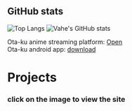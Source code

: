 
## GitHub stats
![Top Langs](https://github-readme-stats.vercel.app/api/top-langs/?username=w33bvGL&layout=compact&theme=dark&langs_count=20)
![Vahe's GitHub stats](https://github-readme-stats.vercel.app/api?username=w33bvGL&show_icons=true&theme=dark)

Ota-ku anime streaming platform: [Open](https://ota-ku.ru)
<br>
Ota-ku android app: [download](https://drive.google.com/file/d/1pSBomwCx-Sq-K9QF_dfJpEK_sZdlnaCM/view?usp=sharing)

# Projects

### click on the image to view the site
<div style="display: flex; flex-direction: row;>
  
  <div>
    
    ![ota-ku logo](https://github.com/KU-OTA-KU/Ota-ku-Nuxt/blob/main/public/ota-kashima/ota-ku-kashima.png)
    
  </div>
  
</div>

